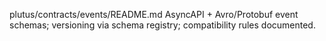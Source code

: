 plutus/contracts/events/README.md
AsyncAPI + Avro/Protobuf event schemas; versioning via schema registry; compatibility rules documented.